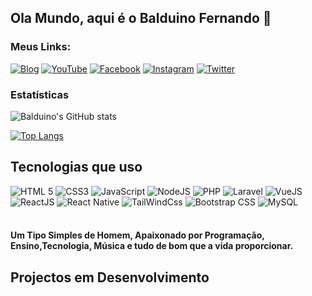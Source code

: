 ## Ola Mundo, aqui é o Balduino Fernando 👋
### Meus Links:

[![Blog](https://img.shields.io/website?label=Anciao&style=for-the-badge&url=https://www.anciao.ao/)](https://www.anciao.ao)
[![YouTube](https://img.shields.io/badge/YouTube-FF0000?style=for-the-badge&logo=youtube&logoColor=white)](http://www.anciao.ao)
[![Facebook](https://img.shields.io/badge/Facebook-1877F2?style=for-the-badge&logo=facebook&logoColor=white)](http://www.fb.com/bafernando94)
[![Instagram](https://img.shields.io/badge/Instagram-E4405F?style=for-the-badge&logo=instagram&logoColor=white)](https://www.instagram.com/anciao_dev/)
[![Twitter](https://img.shields.io/badge/Twitter-1DA1F2?style=for-the-badge&logo=twitter&logoColor=white)](https://twitter.com/anciao_dev)

### Estatísticas
![Balduino's GitHub stats](https://github-readme-stats.vercel.app/api?username=balduinofernando&count_private=true&show_icons=true&theme=nord&hide_border=false)

[![Top Langs](https://github-readme-stats.vercel.app/api/top-langs/?username=balduinofernando)](https://github.com/balduinofernando)

## Tecnologias que uso
<div style="display:inline_block"> 
    <img src="https://img.shields.io/badge/HTML5-E34F26?style=for-the-badge&logo=html5&logoColor=white" title="HTML 5" alt="HTML 5" />
    <img src="https://img.shields.io/badge/CSS3-1572B6?style=for-the-badge&logo=css3&logoColor=white" alt="CSS3" title="CSS3" />
    <img src="https://img.shields.io/badge/JavaScript-F7DF1E?style=for-the-badge&logo=javascript&logoColor=black" alt="JavaScript" title="JavaScript" />
    <img src="https://img.shields.io/badge/Node.js-43853D?style=for-the-badge&logo=node.js&logoColor=white" alt="NodeJS" title="NodeJS" />
    <img src="https://img.shields.io/badge/PHP-777BB4?style=for-the-badge&logo=php&logoColor=white" alt="PHP" title="PHP" />
    <img src="https://img.shields.io/badge/Laravel-FF2D20?style=for-the-badge&logo=laravel&logoColor=white" alt="Laravel" title="Laravel" />
    <img src="https://img.shields.io/badge/Vue.js-35495E?style=for-the-badge&logo=vue.js&logoColor=4FC08D" alt="VueJS" title="VueJS" />
    <img src="https://img.shields.io/badge/React-20232A?style=for-the-badge&logo=react&logoColor=61DAFB" alt="ReactJS" title="ReactJS" />
    <img src="https://img.shields.io/badge/React_Native-20232A?style=for-the-badge&logo=react&logoColor=61DAFB" alt="React Native" title="React Native" />
    <img src="https://img.shields.io/badge/Tailwind_CSS-38B2AC?style=for-the-badge&logo=tailwind-css&logoColor=white" alt="TailWindCss" title="TailWindCss" />
    <img src="https://img.shields.io/badge/Bootstrap-563D7C?style=for-the-badge&logo=bootstrap&logoColor=white" alt="Bootstrap CSS" title="Bootstrap CSS" />
    <img src="https://img.shields.io/badge/MySQL-00000F?style=for-the-badge&logo=mysql&logoColor=white" alt="MySQL" title="MySQL" />
</div>
<br>

#### Um Tipo Simples de Homem, Apaixonado por Programação, Ensino,Tecnologia, Música e tudo de bom que a vida proporcionar.

## Projectos em Desenvolvimento

